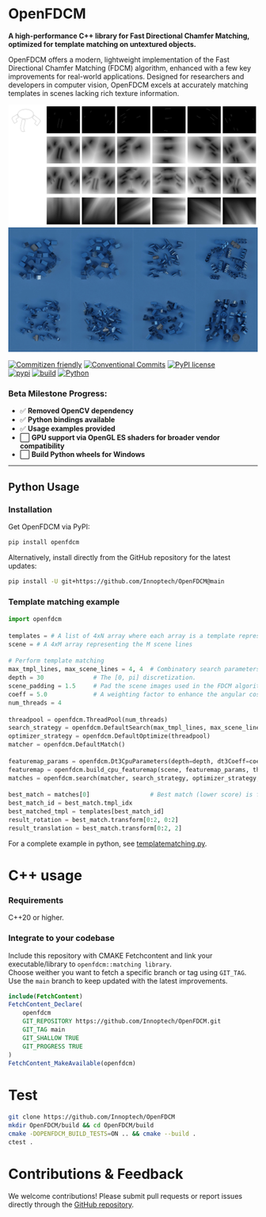# OpenFDCM
**A high-performance C++ library for Fast Directional Chamfer Matching, optimized for template matching on untextured objects.**

OpenFDCM offers a modern, lightweight implementation of the Fast Directional Chamfer Matching (FDCM) algorithm, enhanced with a few key improvements for real-world applications. Designed for researchers and developers in computer vision, OpenFDCM excels at accurately matching templates in scenes lacking rich texture information.

![DT3 FDCM Maps](docs/static/DT3Map.png)
![DT3 FDCM Maps](docs/static/object_pose_estimation.png)

[![Commitizen friendly](https://img.shields.io/badge/commitizen-friendly-brightgreen.svg)](http://commitizen.github.io/cz-cli/)
[![Conventional Commits](https://img.shields.io/badge/Conventional%20Commits-1.0.0-yellow.svg?style=flat-square)](https://conventionalcommits.org)
[![PyPI license](https://img.shields.io/pypi/l/ansicolortags.svg?style=flat-square)](LICENSE)  
[![pypi](https://badge.fury.io/py/openfdcm.svg?style=flat-square)](https://badge.fury.io/py/openfdcm)
[![build](https://github.com/Innoptech/OpenFDCM/actions/workflows/publish-to-test-pypi.yml/badge.svg?style=flat-square)](https://github.com/Innoptech/OpenFDCM/actions/workflows/publish-to-test-pypi.yml)
[![Python](https://img.shields.io/pypi/pyversions/openfdcm.svg)](https://pypi.org/project/openfdcm/)

### Beta Milestone Progress:
- ✅ **Removed OpenCV dependency**
- ✅ **Python bindings available**
- ✅ **Usage examples provided**
- ⬜ **GPU support via OpenGL ES shaders for broader vendor compatibility**
- ⬜ **Build Python wheels for Windows**

---

## Python Usage

### Installation
Get OpenFDCM via PyPI:
```bash
pip install openfdcm
```

Alternatively, install directly from the GitHub repository for the latest updates:
```bash
pip install -U git+https://github.com/Innoptech/OpenFDCM@main
```


### Template matching example
```python
import openfdcm

templates = # A list of 4xN array where each array is a template represented as N lines [x1, y1, x2, y2]^T
scene = # A 4xM array representing the M scene lines

# Perform template matching
max_tmpl_lines, max_scene_lines = 4, 4  # Combinatory search parameters.
depth = 30              # The [0, pi] discretization.
scene_padding = 1.5     # Pad the scene images used in the FDCM algorithm, use if best match may appear on image boundaries.
coeff = 5.0             # A weighting factor to enhance the angular cost vs distance cost in FDCM algorithm.
num_threads = 4

threadpool = openfdcm.ThreadPool(num_threads)
search_strategy = openfdcm.DefaultSearch(max_tmpl_lines, max_scene_lines)
optimizer_strategy = openfdcm.DefaultOptimize(threadpool)
matcher = openfdcm.DefaultMatch()

featuremap_params = openfdcm.Dt3CpuParameters(depth=depth, dt3Coeff=coeff, padding=scene_padding)
featuremap = openfdcm.build_cpu_featuremap(scene, featuremap_params, threadpool)
matches = openfdcm.search(matcher, search_strategy, optimizer_strategy, featuremap, templates, scene)

best_match = matches[0]                 # Best match (lower score) is first
best_match_id = best_match.tmpl_idx
best_matched_tmpl = templates[best_match_id]
result_rotation = best_match.transform[0:2, 0:2]
result_translation = best_match.transform[0:2, 2]
```

For a complete example in python, see [templatematching.py](examples/templatematching.py).


# C++ usage
### Requirements
C++20 or higher.

### Integrate to your codebase
Include this repository with CMAKE Fetchcontent and link your executable/library to `openfdcm::matching library`.   
Choose weither you want to fetch a specific branch or tag using `GIT_TAG`. Use the `main` branch to keep updated with the latest improvements.
```cmake
include(FetchContent)
FetchContent_Declare(
    openfdcm
    GIT_REPOSITORY https://github.com/Innoptech/OpenFDCM.git
    GIT_TAG main
    GIT_SHALLOW TRUE
    GIT_PROGRESS TRUE
)
FetchContent_MakeAvailable(openfdcm)
```

# Test
```bash
git clone https://github.com/Innoptech/OpenFDCM
mkdir OpenFDCM/build && cd OpenFDCM/build
cmake -DOPENFDCM_BUILD_TESTS=ON .. && cmake --build .
ctest .
```

# Contributions & Feedback
We welcome contributions! Please submit pull requests or report issues directly through the [GitHub repository](https://github.com/Innoptech/OpenFDCM).

